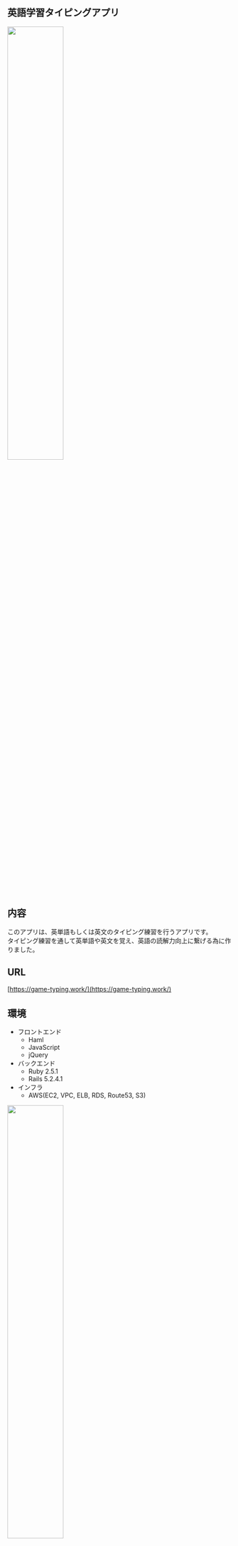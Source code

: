 ## 英語学習タイピングアプリ

<img src="https://user-images.githubusercontent.com/57985382/84977572-9c480400-b165-11ea-9f9b-43bf4c9a9f80.PNG" width="50%">

## 内容
このアプリは、英単語もしくは英文のタイピング練習を行うアプリです。<br>
タイピング練習を通して英単語や英文を覚え、英語の読解力向上に繋げる為に作りました。

## URL
[https://game-typing.work/](https://game-typing.work/)

## 環境

- フロントエンド
  - Haml
  - JavaScript
  - jQuery
- バックエンド
  - Ruby 2.5.1
  - Rails 5.2.4.1
- インフラ
  - AWS(EC2, VPC, ELB, RDS, Route53, S3)
  
<img src="https://user-images.githubusercontent.com/57985382/85371099-b53c2500-b56a-11ea-899a-ae1e6e07a054.png" width="50%">

## 機能要件

- 非ログイン時
  - タイピングゲーム
  - ランキング表示
- ログイン時
  - タイピング履歴保存
  - ユーザー管理
  - タイピングする問題の登録、削除

## 非機能要件

- 非ログイン時のタイピング結果を最新1件のみ、ログイン時に保存

## データベース構造

### usersテーブル

|Column|Type|Options|
|---|---|---|
|nickname |string |null: false|
|email    |string |null: true, unique: true|
|password |string |null: false|

### Association

- has_many: results
- has_many: qfiles

### qfilesテーブル

|Column|Type|Options|
|---|---|---|
|title    |string     |null: false|
|overview |text       ||
|src      |string     |null: false|
|category |integer    |null: false|
|user_id  |biginteger ||

### Association

- belongs_to: user
- has_many:   results

### resultsテーブル

|Column|Type|Options|
|---|---|---|
|user_id      |biginteger ||
|qfile_id     |biginteger ||
|correct_cnt  |integer    |null: false|
|wrong_cnt    |integer    |null: false|
|elapsed_time |decimal    |null: false|
|speed        |decimal    |null: false|

### Association

- belongs_to: user
- belongs_to: qfile
